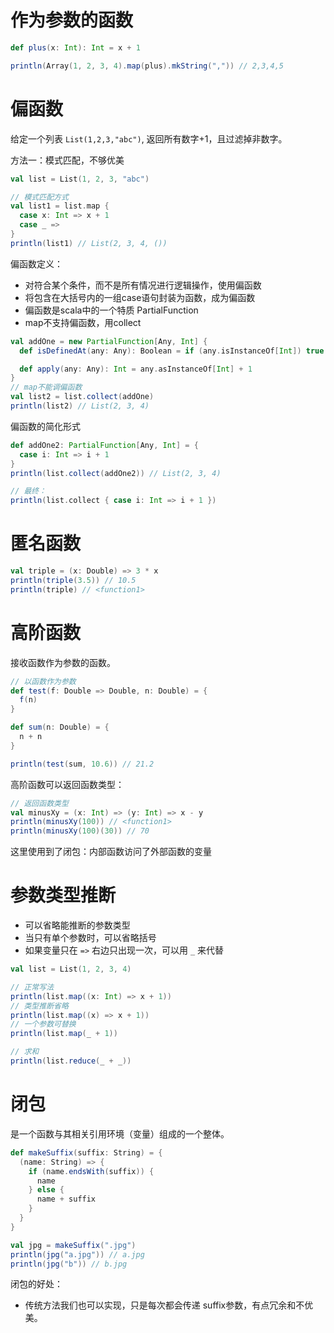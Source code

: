 

# 作为参数的函数

```scala
def plus(x: Int): Int = x + 1

println(Array(1, 2, 3, 4).map(plus).mkString(",")) // 2,3,4,5
```

# 偏函数

给定一个列表 `List(1,2,3,"abc")`, 返回所有数字+1，且过滤掉非数字。

方法一：模式匹配，不够优美
```scala
val list = List(1, 2, 3, "abc")

// 模式匹配方式
val list1 = list.map {
  case x: Int => x + 1
  case _ =>
}
println(list1) // List(2, 3, 4, ())
```

偏函数定义：

* 对符合某个条件，而不是所有情况进行逻辑操作，使用偏函数
* 将包含在大括号内的一组case语句封装为函数，成为偏函数
* 偏函数是scala中的一个特质 PartialFunction
* map不支持偏函数，用collect

```scala
val addOne = new PartialFunction[Any, Int] {
  def isDefinedAt(any: Any): Boolean = if (any.isInstanceOf[Int]) true else false

  def apply(any: Any): Int = any.asInstanceOf[Int] + 1
}
// map不能调偏函数
val list2 = list.collect(addOne)
println(list2) // List(2, 3, 4)
```

偏函数的简化形式

```scala
def addOne2: PartialFunction[Any, Int] = {
  case i: Int => i + 1
}
println(list.collect(addOne2)) // List(2, 3, 4)

// 最终：
println(list.collect { case i: Int => i + 1 })
```

# 匿名函数

```scala
val triple = (x: Double) => 3 * x
println(triple(3.5)) // 10.5
println(triple) // <function1>
```

# 高阶函数

接收函数作为参数的函数。

```scala
// 以函数作为参数
def test(f: Double => Double, n: Double) = {
  f(n)
}

def sum(n: Double) = {
  n + n
}

println(test(sum, 10.6)) // 21.2
```

高阶函数可以返回函数类型：
```scala
// 返回函数类型
val minusXy = (x: Int) => (y: Int) => x - y
println(minusXy(100)) // <function1>
println(minusXy(100)(30)) // 70
```

这里使用到了闭包：内部函数访问了外部函数的变量

# 参数类型推断

* 可以省略能推断的参数类型
* 当只有单个参数时，可以省略括号
* 如果变量只在 `=>` 右边只出现一次，可以用 `_` 来代替

```scala
val list = List(1, 2, 3, 4)

// 正常写法
println(list.map((x: Int) => x + 1))
// 类型推断省略
println(list.map((x) => x + 1))
// 一个参数可替换
println(list.map(_ + 1))

// 求和
println(list.reduce(_ + _))
```

# 闭包

是一个函数与其相关引用环境（变量）组成的一个整体。

```scala
def makeSuffix(suffix: String) = {
  (name: String) => {
    if (name.endsWith(suffix)) {
      name
    } else {
      name + suffix
    }
  }
}

val jpg = makeSuffix(".jpg")
println(jpg("a.jpg")) // a.jpg
println(jpg("b")) // b.jpg
```

闭包的好处：

* 传统方法我们也可以实现，只是每次都会传递 suffix参数，有点冗余和不优美。



